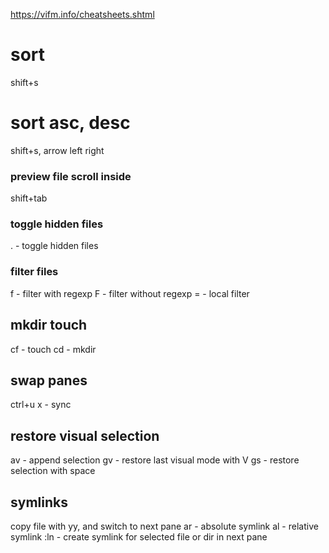 https://vifm.info/cheatsheets.shtml
# sort
shift+s

# sort asc, desc
shift+s, arrow left right

### preview file scroll inside
shift+tab

### toggle hidden files
. - toggle hidden files

### filter files
f - filter with regexp
F - filter without regexp
= - local filter

## mkdir touch
cf - touch
cd - mkdir

## swap panes 
ctrl+u
x - sync

## restore visual selection
av - append selection
gv - restore last visual mode with V
gs - restore selection with space

## symlinks
copy file with yy, and switch to next pane
ar - absolute symlink
al - relative symlink
:ln - create symlink for selected file or dir in next pane
